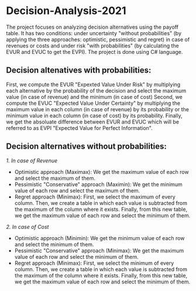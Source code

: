 # Decision-Analysis-2021
The project focuses on analyzing decision alternatives using the payoff table. It has two conditions: under uncertainty "without probabilities" (by applying the three approaches: optimistic, pessimistic and regret) in case of revenues or costs and under risk "with probabilities" (by calculating the EVUR and EVUC to get the EVPI). The project is done using C# language. 
## Decision altenatives with probabilities:
First, we compute the EVUR "Expexted Value Under Risk" by multiplying each alternative by the probability of the decision and select the maximum value (in case of revenue) and the minimum (in case of cost)
Second, we compute the EVUC "Expected Value Under Certainty" by multiplying the maximum value in each column (in case of revenue) by its probability or the minimum value in each column (in case of cost) by its probability.
Finally, we get the absoluate difference between EVUR and EVUC which will be referred to as EVPI "Expected Value for Perfect Information".
## Decision alternatives without probabilities:
*1. In case of Revenue*
- Optimistic approach (Maximax): We get the maximum value of each row and select the maximum of them.
- Pessimistic "Conservative" approach (Maximin): We get the minimum value of each row and select the maximum of them.
- Regret approach (Minimax): First, we select the maximum of every column. Then, we create a table in which each value is subtracted from the maximum of the column where it exists. Finally, from this new table, we get the maximum value of each row and select the minimum of them.

*2. In case of Cost*
- Optimistic approach (Minimin): We get the minimum value of each row and select the minimum of them.
- Pessimistic "Conservative" approach (Minimax): We get the maximum value of each row and select the minimum of them.
- Regret approach (Minimax): First, we select the minimum of every column. Then, we create a table in which each value is subtracted from the maximum of the column where it exists. Finally, from this new table, we get the maximum value of each row and select the minimum of them.
